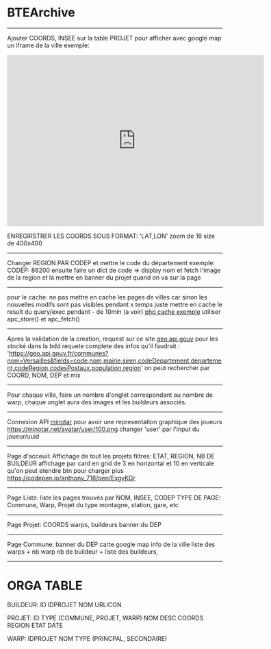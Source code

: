 # BTEArchive
--- 
Ajouter COORDS, INSEE sur la table PROJET
pour afficher avec google map un iframe de la ville
exemple:

<iframe width="600" height="400" frameborder="0" scrolling="no" marginheight="0" marginwidth="0" sandbox="allow-forms allow-scripts allow-same-origin" src="https://www.geoportail.gouv.fr/embed/visu.html?c=0.266497,46.343612&z=16&v0=PLAN.IGN::GEOPORTAIL:GPP:TMS(1;s:classique)&l1=GEOGRAPHICALGRIDSYSTEMS.PLANIGNV2::GEOPORTAIL:OGC:WMTS(0.87)&permalink=yes" allowfullscreen></iframe>
<!-- lat:0.266497 lon: 46.343612 -->
<!-- zoom: popu * 0.1  ///// A VOIR PRSK CA MARCHE PAS-->

ENREGIRSTRER LES COORDS SOUS FORMAT: 'LAT,LON'
zoom de 16
size de 400x400

--- 
Changer REGION PAR CODEP et mettre le code du département
exemple:
CODEP: 86200
ensuite faire un dict de code => display nom
et fetch l'image de la region et la mettre en banner du projet quand on va sur la page

---
pour le cache:
ne pas mettre en cache les pages de villes car sinon les nouvelles modifs sont pas visibles pendant x temps
juste mettre en cache le result du query/exec pendant - de 10min (a voir)
[php cache exemple](https://www.sitepoint.com/php-cache/)
utiliser apc_store() et apc_fetch()

---
Apres la validation de la creation, request sur ce site [geo api gouv](https://geo.api.gouv.fr/decoupage-administratif/communes) pour les stocké dans la bdd
requete complete des infos qu'il faudrait : 'https://geo.api.gouv.fr/communes?nom=Versailles&fields=code,nom,mairie,siren,codeDepartement,departement,codeRegion,codesPostaux,population,region'
on peut rechercher par COORD, NOM, DEP et mix

---
Pour chaque ville, faire un nombre d'onglet correspondant au nombre de warp, chaque onglet aura des images et les buildeurs associés.

---
Connexion API [minotar](https://minotar.net/)
pour avoir une representation graphique des joueurs
https://minotar.net/avatar/user/100.png changer 'user' par l'input du joueur/uuid

---
Page d'acceuil:
Affichage de tout les projets
filtres: ETAT, REGION, NB DE BUILDEUR
affichage par card en grid de 3 en horizontal et 10 en verticale qu'on peut etendre
btn pour charger plus
https://codepen.io/anthony_718/pen/ExgyKGr

---
Page Liste: 
liste les pages trouvés par NOM, INSEE, CODEP
TYPE DE PAGE: Commune, Warp, Projet du type montagne, station, gare, etc

---
Page Projet:
COORDS
warps,
buildeurs
banner du DEP

---
Page Commune:
banner du DEP
carte google map
info de la ville
liste des warps + nb warp
nb de buildeur + liste des buildeurs,

---
# ORGA TABLE
BUILDEUR:
ID
IDPROJET
NOM
URLICON

PROJET:
ID
TYPE (COMMUNE, PROJET, WARP)
NOM
DESC
COORDS
REGION
ETAT
DATE

WARP:
IDPROJET
NOM
TYPE (PRINCPAL, SECONDAIRE)
